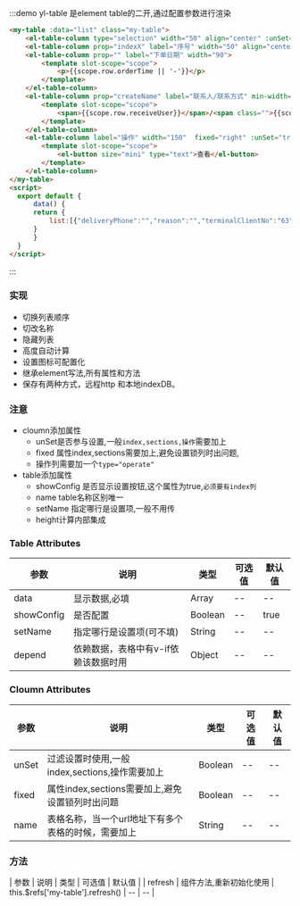 <!--
 * @Author: yangjj
 * @Date: 2020-02-04 18:39:30
 * @LastEditors: yangjj
 * @LastEditTime: 2020-03-11 16:55:53
 * @Description: file content
 -->

:::demo yl-table 是element table的二开,通过配置参数进行渲染

```html
<my-table :data="list" class="my-table">
    <el-table-column type="selection" width="50" align="center" :unSet="true" fixed></el-table-column>
    <el-table-column prop="indexX" label="序号" width="50" align="center" :unSet="true" fixed></el-table-column>
    <el-table-column prop="" label="下单日期" width="90">
        <template slot-scope="scope">
            <p>{{scope.row.orderTime || '-'}}</p>
        </template>
    </el-table-column>
    <el-table-column prop="createName" label="联系人/联系方式" min-width="120">
        <template slot-scope="scope">
            <span>{{scope.row.receiveUser}}</span>/<span class="">{{scope.row.receivePhone}}</span>
        </template>
    </el-table-column>
    <el-table-column label="操作" width="150"  fixed="right" :unSet="true" type="operate">
        <template slot-scope="scope">
            <el-button size="mini" type="text">查看</el-button>
        </template>
    </el-table-column>
</my-table>
<script>
  export default {
      data() {
      return {
          list:[{"deliveryPhone":"","reason":"","terminalClientNo":"63","transportName":"冷链运输","sremark":"42342345432","deliveryTime":"2020-01-20 13:21:21","terminalClientName":"浙江迪安医疗器械有限公司","outStorageType":1,"orderTime":"2020-01-20 13:19:35","modifyTime":"2020-01-20 13:29:30","receiptTime":"2020-01-20","businessUserNo":"000000048","id":"291","operateName":"李路","supplierName":"亚辉龙集团","receivePhone":"16899001234","orderNo":"120000000582","receiveAddr":"浙江省杭州市西湖区三墩镇石祥西路紫荆创业园1401","organizationName":"商务部","transportCode":"LLYS","businessUserName":"黄希夷","deliveryNo":"20200120001001","supplierNo":"2000000","organizationNo":"0006","auditNo":"501610101020","customerName":"杭州云医购供应链科技有限公司","receiveUser":"李路1","cremark":"","lockFlag":"1","returnLabel":0,"deliveryNum":35.00,"createTime":"2020-01-20 13:21:21","auditTime":"2020-01-20 13:21:31","outStatus":"all","auditName":"超级管理员","dataSource":"DMS-CS","deliveryName":"","customerNo":"6019604591","deliveryStatus":"trade_confirm","operateNo":"51000031"},{"deliveryPhone":"","reason":"","terminalClientNo":"","transportName":"航空运输","sremark":"","deliveryTime":"2020-01-16 09:51:17","terminalClientName":"","outStorageType":1,"orderTime":"2020-01-14 19:36:28","modifyTime":"2020-01-18 00:10:19","businessUserNo":"","id":"273","operateName":"超级管理员","supplierName":"亚辉龙集团","receivePhone":"13333949843","orderNo":"120000000559","receiveAddr":"浙江省杭州市西湖区基因小镇14","organizationName":"","transportCode":"HKYS","businessUserName":"","deliveryNo":"20200116200005","supplierNo":"2000000","organizationNo":"","auditNo":"501610101020","customerName":"广州市迪汇医疗器械有限公司","receiveUser":"云医购","cremark":"","lockFlag":"0","returnLabel":0,"deliveryNum":3.00,"createTime":"2020-01-16 09:51:17","auditTime":"2020-01-16 09:51:48","outStatus":"wait","auditName":"超级管理员","dataSource":"DMS-CS","deliveryName":"","customerNo":"6017602777","deliveryStatus":"trade_cancel","operateNo":"501610101020"},{"deliveryPhone":"","reason":"","terminalClientNo":"","transportName":"航空运输","sremark":"","deliveryTime":"2020-01-15 17:07:30","terminalClientName":"","outStorageType":1,"orderTime":"2020-01-14 19:36:28","modifyTime":"2020-01-18 00:10:19","businessUserNo":"","id":"271","operateName":"超级管理员","supplierName":"亚辉龙集团","receivePhone":"13333949843","orderNo":"120000000559","receiveAddr":"浙江省杭州市西湖区基因小镇14","organizationName":"","transportCode":"HKYS","businessUserName":"","deliveryNo":"20200115200032","supplierNo":"2000000","organizationNo":"","auditNo":"501610101020","customerName":"广州市迪汇医疗器械有限公司","receiveUser":"云医购","cremark":"","lockFlag":"0","returnLabel":0,"deliveryNum":1.00,"createTime":"2020-01-15 17:07:30","auditTime":"2020-01-16 10:05:14","outStatus":"wait","auditName":"超级管理员","dataSource":"DMS-CS","deliveryName":"","customerNo":"6017602777","deliveryStatus":"trade_cancel","operateNo":"501610101020"}]
      }
      }
  }
</script>

```

:::

### 实现
* 切换列表顺序
* 切改名称
* 隐藏列表
* 高度自动计算
* 设置图标可配置化
* 继承element写法,所有属性和方法
* 保存有两种方式，远程http 和本地indexDB。

### 注意
* cloumn添加属性
    * unSet是否参与设置,一般`index,sections,操作`需要加上
    * fixed 属性index,sections需要加上,避免设置锁列时出问题,
    * 操作列需要加一个`type="operate"`
* table添加属性
    * showConfig 是否显示设置按钮,这个属性为true,`必须要有index列`
    * name table名称区别唯一
    * setName 指定哪行是设置项,一般不用传
    * height计算内部集成

### Table Attributes
| 参数       | 说明                     | 类型    | 可选值 | 默认值 |
| ---------- | ------------------------ | ------- | ------ | ------ |
| data       | 显示数据,必填            | Array   | --     | --     |
| showConfig | 是否配置                 | Boolean | --     | true   |
| setName    | 指定哪行是设置项(可不填) | String  | --     | --     |
| depend    | 依赖数据，表格中有v-if依赖该数据时用| Object  | --     | --     |

### Cloumn Attributes
| 参数  | 说明                                            | 类型    | 可选值 | 默认值 |
| ----- | ----------------------------------------------- | ------- | ------ | ------ |
| unSet | 过滤设置时使用,一般index,sections,操作需要加上  | Boolean | --     | --     |
| fixed | 属性index,sections需要加上,避免设置锁列时出问题 | Boolean | --     | --     |
| name | 表格名称，当一个url地址下有多个表格的时候，需要加上 | String | --     | --     |


### 方法
| 参数      | 说明          | 类型      | 可选值                           | 默认值  |
| refresh  | 组件方法,重新初始化使用 |  this.$refs['my-table'].refresh()   |  -- | -- |